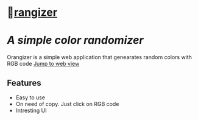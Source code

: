 # 🍊[rangizer][orangizer] 
# _A simple color randomizer_

Orangizer is a simple web application that genearates random colors with RGB code
[Jump to web view][orangizer]

## Features

- Easy to use
- On need of copy. Just click on RGB code
- Intresting UI


[orangizer]: <https://thiwaK.github.io/Orangizer/>
[orange]: <https://raw.githubusercontent.com/thiwaK/Orangizer/main/docs/img.svg>
